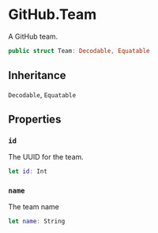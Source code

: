 # GitHub.Team

A GitHub team.

``` swift
public struct Team: Decodable, Equatable
```

## Inheritance

`Decodable`, `Equatable`

## Properties

### `id`

The UUID for the team.

``` swift
let id: Int
```

### `name`

The team name

``` swift
let name: String
```
